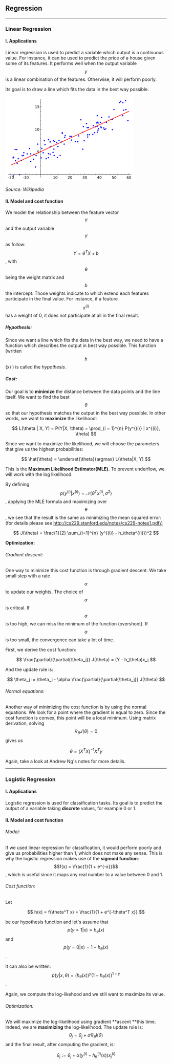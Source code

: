## Regression

---

### Linear Regression

#### **I. Applications**

Linear regression is used to predict a variable which output is a continuous value. For instance, it can be used to predict the price of a house given some of its features. It performs well when the output variable $$y$$ is a linear combination of the features. Otherwise, it will perform poorly.

Its goal is to draw a line which fits the data in the best way possible.

![](/assets/linear_regression.png)

_Source: Wikipedia_

#### **II. Model and cost function**

We model the relationship between the feature vector $$Y$$ and the output variable $$Y$$ as follow: $$Y = \theta^T X + b$$, with $$\theta$$ being the weight matrix and $$b$$ the intercept. Those weights indicate to which extend each features participate in the final value. For instance, if a feature $$x^{(i)}$$ has a weight of 0, it does not participate at all in the final result.

##### **Hypothesis:**

Since we want a line which fits the data in the best way,  we need to have a function which describes the output in best way possible. This function \(written $$h$$\(x\) \) is called the _hypothesis._

##### **Cost:**

Our goal is to **minimize** the distance between the data points and the line itself. We want to find the best $$\theta$$ so that our hypothesis matches the output in the best way possible. In other words, we want to **maximize** the likelihood:


$$
L(\theta | X, Y) = P(Y|X, \theta) = \prod_{i = 1}^{n} P(y^{(i)} | x^{(i)}, \theta)
$$


Since we want to maximize the likelihood, we will choose the parameters that give us the highest probabilities:


$$
\hat{\theta} = \underset{\theta}{argmax}  
L(\theta|X, Y)
$$


This is the **Maximum Likelihood Estimator\(MLE\).** To prevent underflow, we will work with the log likelihood.

By defining $$p(y^{(i)}|x^{(i)}) = \mathcal{N}(\theta^T x^{(i)}, \sigma^2)$$,  applying the MLE formula and maximizing over $$\theta$$, we see that the result is the same as minimizing the mean squared error: \(for details please see [http://cs229.stanford.edu/notes/cs229-notes1.pdf\)](http://cs229.stanford.edu/notes/cs229-notes1.pdf)


$$
J(\theta) = \frac{1}{2} \sum_{i=1}^{n} (y^{(i)} - h_\theta^{(i)})^2
$$


**Optimization:**

###### Gradient descent:

One way to minimize this cost function is through gradient descent. We take small step with a rate $$\alpha$$ to update our weights. The choice of $$\alpha$$ is critical. If $$\alpha$$ is too high, we can miss the minimum of the function \(overshoot\). If $$\alpha$$ is too small, the convergence can take a lot of time.

First, we derive the cost function:


$$
\frac{\partial}{\partial{\theta_j}} J(\theta) = (Y - h_\theta)x_j
$$


And the update rule is:


$$
\theta_j := \theta_j - \alpha \frac{\partial}{\partial{\theta_j}} J(\theta)
$$


###### Normal equations:

Another way of minimizing the cost function is by using the normal equations. We look for a point where the gradient is equal to zero. Since the cost function is convex, this point will be a local minimum. Using matrix derivation, solving $$\nabla_\theta J(\theta) = 0$$ gives us

$$\theta = (X^T X)^{-1} X^T y$$

Again, take a look at Andrew Ng's notes for more details.

---

### Logistic Regression

#### I. Applications

Logistic regression is used for classification tasks. Its goal is to predict the output of a variable taking **discrete** values, for example 0 or 1.

#### II. Model and cost function

###### Model:

If we used linear regression for classification, it would perform poorly and give us probabilities higher than 1, which does not make any sense. This is why the logistic regression makes use of the **sigmoid function**: $$f(x) = \frac{1}{1 + e^{-x}}$$ , which is useful since it maps any real number to a value between 0 and 1.

###### Cost function:

Let


$$
h(x) = f(\theta^T x) = \frac{1}{1 + e^{-\theta^T x}}
$$


be our hypothesis function and let's assume that $$p(y = 1 | x) = h_\theta(x)$$ and $$p(y = 0|x) = 1 - h_\theta(x)$$ .

It can also be written: $$p(y|x, \theta) = (h_\theta(x))^y (1 - h_\theta(x))^{1 - y}$$.

Again, we compute the log-likehood and we still want to maximize its value.

###### Optimization:

We will maximize the log-likelihood using gradient **ascent **this time. Indeed, we are **maximizing** the log-likelihood. The update rule is: $$\theta_j = \theta_j + \alpha \nabla_\theta l(\theta)$$ and the final result, after computing the gradient, is:


$$
\theta_j := \theta_j + \alpha (y^{(i)} - h_\theta^{(i)}(x))x_j^{(i)}
$$


